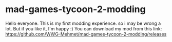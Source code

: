 # mad-games-tycoon-2-modding
Hello everyone. This is my first modding experience. so i may be wrong a lot. But if you like it, I'm happy :)
You can download my mod from this link:
https://github.com/WWG-Mehmet/mad-games-tycoon-2-modding/releases
